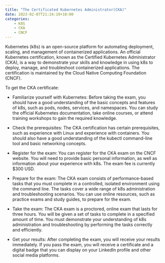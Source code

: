 ```yaml
---
title: "The Certificated Kubernetes Administrator(CKA)"
date: 2023-02-07T21:24:19+10:00
categories:
    - K8S
    - CKA
    - CNCF
---
```


Kubernetes (k8s) is an open-source platform for automating deployment, scaling, and management of containerized applications. An official Kubernetes certification, known as the Certified Kubernetes Administrator (CKA), is a way to demonstrate your skills and knowledge in using k8s to deploy, manage, and troubleshoot containerized applications. The certification is maintained by the Cloud Native Computing Foundation (CNCF).

To get the CKA certificate:

* Familiarize yourself with Kubernetes: Before taking the exam, you should have a good understanding of the basic concepts and features of k8s, such as pods, nodes, services, and namespaces. You can study the official Kubernetes documentation, take online courses, or attend training workshops to gain the required knowledge.

* Check the prerequisites: The CKA certification has certain prerequisites, such as experience with Linux and experience with containers. You should also have a good understanding of the kubectl command-line tool and basic networking concepts.

* Register for the exam: You can register for the CKA exam on the CNCF website. You will need to provide basic personal information, as well as information about your experience with k8s. The exam fee is currently $300 USD.

* Prepare for the exam: The CKA exam consists of performance-based tasks that you must complete in a controlled, isolated environment using the command line. The tasks cover a wide range of k8s administration and troubleshooting scenarios. You can use online resources, such as practice exams and study guides, to prepare for the exam.

* Take the exam: The CKA exam is a proctored, online exam that lasts for three hours. You will be given a set of tasks to complete in a specified amount of time. You must demonstrate your understanding of k8s administration and troubleshooting by performing the tasks correctly and efficiently.

* Get your results: After completing the exam, you will receive your results immediately. If you pass the exam, you will receive a certificate and a digital badge that you can display on your LinkedIn profile and other social media platforms.